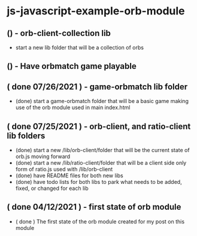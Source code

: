 # js-javascript-example-orb-module


## () - orb-client-collection lib
* start a new lib folder that will be a collection of orbs

## () - Have orbmatch game playable

## ( done 07/26/2021 ) - game-orbmatch lib folder
* (done) start a game-orbmatch folder that will be a basic game making use of the orb module used in main index.html

## ( done 07/25/2021 ) - orb-client, and ratio-client lib folders
* (done) start a new /lib/orb-client/folder that will be the current state of orb.js moving forward
* (done) start a new /lib/ratio-client/folder that will be a client side only form of ratio.js used with /lib/orb-client
* (done) have README files for both new libs
* (done) have todo lists for both libs to park what needs to be added, fixed, or changed for each lib

## ( done 04/12/2021 ) - first state of orb module
* ( done ) The first state of the orb module created for my post on this module